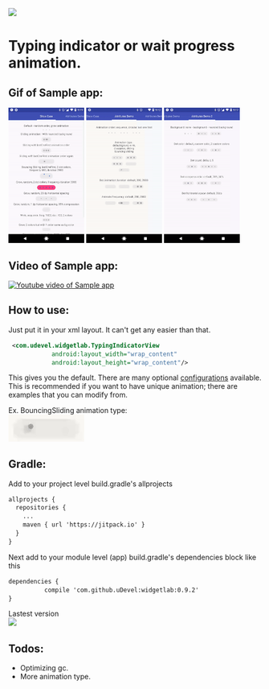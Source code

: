 [![](https://jitpack.io/v/uDevel/widgetlab.svg)](https://jitpack.io/#uDevel/widgetlab)

# Typing indicator or wait progress animation.

## Gif of Sample app:
<img src="./github_assets/show_case_demo.gif" width="30%" /> <img src="./github_assets/attribute_demo1.gif" width="30%" /> <img src="./github_assets/attribute_demo2.gif" width="30%" />


## Video of Sample app:

[![Youtube video of Sample app](http://img.youtube.com/vi/tNltD2vnbsw/0.jpg)](http://www.youtube.com/watch?v=tNltD2vnbsw "Sample app")

## How to use:
Just put it in your xml layout.  It can't get any easier than that.
```xml
 <com.udevel.widgetlab.TypingIndicatorView
            android:layout_width="wrap_content"
            android:layout_height="wrap_content"/>
```
This gives you the default.  There are many optional [configurations](https://github.com/uDevel/widgetlab/wiki/Configurations) available.  This is recommended if you want to have unique animation; there are examples that you can modify from.

Ex. BouncingSliding animation type:    
<img src="./github_assets/bouncing_sliding.gif" width="30%" />

## Gradle:
Add to your project level build.gradle's allprojects
```xml
allprojects {
  repositories {
    ...
    maven { url 'https://jitpack.io' }
  }
}
```

Next add to your module level (app) build.gradle's dependencies block like this
```xml
dependencies {
          compile 'com.github.uDevel:widgetlab:0.9.2'
}
```

Lastest version   
[![](https://jitpack.io/v/uDevel/widgetlab.svg)](https://jitpack.io/#uDevel/widgetlab)
## Todos:
- Optimizing gc.
- More animation type.
